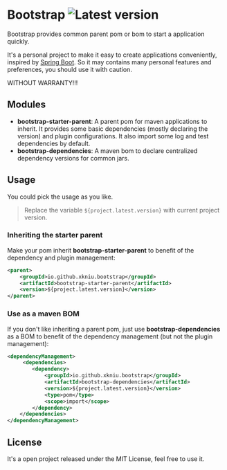 # Bootstrap ![Latest version](https://img.shields.io/badge/version-1.1.0--SNAPSHOT-yellowgreen.svg)

Bootstrap provides common parent pom or bom to start a application quickly.

It's a personal project to make it easy to create applications conveniently, inspired by [Spring Boot](https://github.com/spring-projects/spring-boot). So it may contains many personal features and preferences, you should use it with caution.

WITHOUT WARRANTY!!!

## Modules

- **bootstrap-starter-parent**: A parent pom for maven applications to inherit. It provides some basic dependencies (mostly declaring the version) and plugin configurations. It also import some log and test dependencies by default.
- **bootstrap-dependencies**: A maven bom to declare centralized dependency versions for common jars.

## Usage

You could pick the usage as you like.

> Replace the variable `${project.latest.version}` with current project version.

### Inheriting the starter parent

Make your pom inherit **bootstrap-starter-parent** to benefit of the dependency and plugin management:

```xml
<parent>
    <groupId>io.github.xkniu.bootstrap</groupId>
    <artifactId>bootstrap-starter-parent</artifactId>
    <version>${project.latest.version}</version>
</parent>
```

### Use as a maven BOM

If you don't like inheriting a parent pom, just use **bootstrap-dependencies** as a BOM to benefit of the dependency management (but not the plugin management):

```xml
<dependencyManagement>
     <dependencies>
        <dependency>
            <groupId>io.github.xkniu.bootstrap</groupId>
            <artifactId>bootstrap-dependencies</artifactId>
            <version>${project.latest.version}</version>
            <type>pom</type>
            <scope>import</scope>
        </dependency>
    </dependencies>
</dependencyManagement>
```

## License

It's a open project released under the MIT License, feel free to use it.
